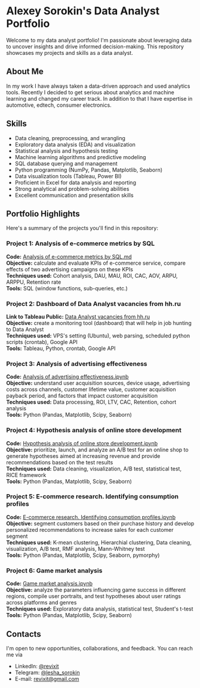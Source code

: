 # Alexey Sorokin's Data Analyst Portfolio

Welcome to my data analyst portfolio! I'm passionate about leveraging data to uncover insights and drive informed decision-making. This repository showcases my projects and skills as a data analyst.

## About Me

In my work I have always taken a data-driven approach and used analytics tools. Recently I decided to get serious about analytics and machine learning and changed my career track. In addition to that I have expertise in automotive, edtech, consumer electronics. 

## Skills
- Data cleaning, preprocessing, and wrangling
- Exploratory data analysis (EDA) and visualization
- Statistical analysis and hypothesis testing
- Machine learning algorithms and predictive modeling
- SQL database querying and management
- Python programming (NumPy, Pandas, Matplotlib, Seaborn)
- Data visualization tools (Tableau, Power BI)
- Proficient in Excel for data analysis and reporting
- Strong analytical and problem-solving abilities
- Excellent communication and presentation skills

## Portfolio Highlights
Here's a summary of the projects you'll find in this repository:

### Project 1: Analysis of e-commerce metrics by SQL
**Code:** [Analysis of e-commerce metrics by SQL.md](https://github.com/revixit/data-analyst-portfolio/blob/main/SQL%20analysis%20of%20web%20shop%20delivery/SQL%20analysis%20of%20web%20shop%20delivery.md)  
**Objective:** calculate and evaluate KPIs of e-commerce service, compare effects of two advertising campaigns on these KPIs  
**Techniques used:** Cohort analysis, DAU, MAU, ROI, CAC, AOV, ARPU, ARPPU, Retention rate  
**Tools:** SQL (window functions, sub-queries, etc.)  

### Project 2: Dashboard of Data Analyst vacancies from hh.ru  
**Link to Tableau Public:** [Data Analyst vacancies from hh.ru](https://public.tableau.com/app/profile/alexey.sorokin/viz/DataAnalystvacanciesfromhh_ru/Dashboard?publish=yes)  
**Objective:** create a monitoring tool (dashboard) that will help in job hunting to Data Analyst  
**Techniques used:** VPS's setting (Ubuntu), web parsing, scheduled python scripts (crontab), Google API  
**Tools:** Tableau, Python, crontab, Google API  

### Project 3: Analysis of advertising effectiveness  
**Code:** [Analysis of advertising effectiveness.ipynb](https://github.com/revixit/data-analyst-portfolio/blob/main/Analysis%20of%20advertising%20effectiveness/Analysis%20of%20advertising%20effectiveness.ipynb)  
**Objective:** understand user acquisition sources, device usage, advertising costs across channels, customer lifetime value, customer acquisition payback period, and factors that impact customer acquisition  
**Techniques used:** Data processing, ROI, LTV, CAC, Retention, cohort analysis  
**Tools:** Python (Pandas, Matplotlib, Scipy, Seaborn)  

### Project 4: Hypothesis analysis of online store development  
**Code:** [Hypothesis analysis of online store development.ipynb](https://github.com/revixit/data-analyst-portfolio/blob/main/Hypothesis%20analysis%20of%20online%20store%20development/Hypothesis%20analysis%20of%20online%20store%20development.ipynb)  
**Objective:** prioritize, launch, and analyze an A/B test for an online shop to generate hypotheses aimed at increasing revenue and provide recommendations based on the test results  
**Techniques used:** Data cleaning, visualization, A/B test, statistical test, RICE framework  
**Tools:** Python (Pandas, Matplotlib, Scipy, Seaborn)  

### Project 5: E-commerce research. Identifying consumption profiles
**Code:** [E-commerce research. Identifying consumption profiles.ipynb](https://github.com/revixit/data-analyst-portfolio/blob/main/E-commerce%20research.%20Identifying%20consumption%20profiles/E-commerce%20research.%20Identifying%20consumption%20profiles.ipynb)  
**Objective:** segment customers based on their purchase history and develop personalized recommendations to increase sales for each customer segment  
**Techniques used:** K-mean clustering, Hierarchial clustering, Data cleaning, visualization, A/B test, RMF analysis, Mann-Whitney test  
**Tools:** Python (Pandas, Matplotlib, Scipy, Seaborn, pymorphy)  

### Project 6: Game market analysis
**Code:** [Game market analysis.ipynb](https://github.com/revixit/data-analyst-portfolio/blob/main/Game%20market%20analysis/Game%20market%20analysis.ipynb)  
**Objective:** analyze the parameters influencing game success in different regions, compile user portraits, and test hypotheses about user ratings across platforms and genres  
**Techniques used:** Exploratory data analysis, statistical test, Student's t-test  
**Tools:** Python (Pandas, Matplotlib, Scipy, Seaborn)  

## Contacts
I'm open to new opportunities, collaborations, and feedback. You can reach me via 
- LinkedIn: [@revixit](https://www.linkedin.com/in/revixit/)
- Telegram: [@lesha_sorokin](https://t.me/lesha_sorokin)
- E-mail: [revixit@gmail.com](mailto:revixit@gmail.com)
